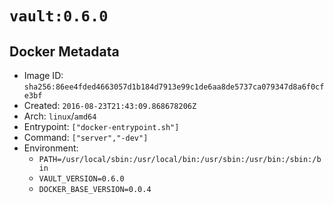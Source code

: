 # `vault:0.6.0`

## Docker Metadata

- Image ID: `sha256:86ee4fded4663057d1b184d7913e99c1de6aa8de5737ca079347d8a6f0cfe3bf`
- Created: `2016-08-23T21:43:09.868678206Z`
- Arch: `linux`/`amd64`
- Entrypoint: `["docker-entrypoint.sh"]`
- Command: `["server","-dev"]`
- Environment:
  - `PATH=/usr/local/sbin:/usr/local/bin:/usr/sbin:/usr/bin:/sbin:/bin`
  - `VAULT_VERSION=0.6.0`
  - `DOCKER_BASE_VERSION=0.0.4`
